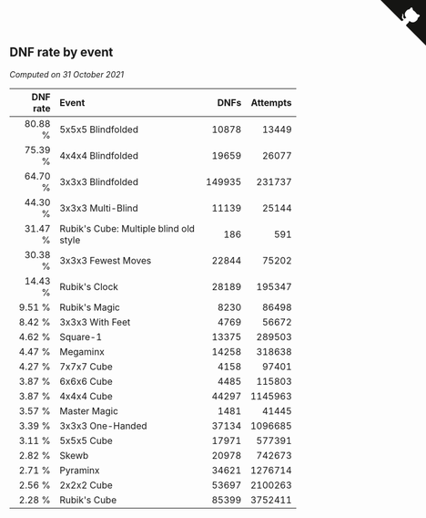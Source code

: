 ## DNF rate by event

*Computed on 31 October 2021*

| DNF rate | Event | DNFs | Attempts |
| ---: | :--- | ---: | ---: |
| 80.88 % | 5x5x5 Blindfolded | 10878 | 13449 |
| 75.39 % | 4x4x4 Blindfolded | 19659 | 26077 |
| 64.70 % | 3x3x3 Blindfolded | 149935 | 231737 |
| 44.30 % | 3x3x3 Multi-Blind | 11139 | 25144 |
| 31.47 % | Rubik's Cube: Multiple blind old style | 186 | 591 |
| 30.38 % | 3x3x3 Fewest Moves | 22844 | 75202 |
| 14.43 % | Rubik's Clock | 28189 | 195347 |
| 9.51 % | Rubik's Magic | 8230 | 86498 |
| 8.42 % | 3x3x3 With Feet | 4769 | 56672 |
| 4.62 % | Square-1 | 13375 | 289503 |
| 4.47 % | Megaminx | 14258 | 318638 |
| 4.27 % | 7x7x7 Cube | 4158 | 97401 |
| 3.87 % | 6x6x6 Cube | 4485 | 115803 |
| 3.87 % | 4x4x4 Cube | 44297 | 1145963 |
| 3.57 % | Master Magic | 1481 | 41445 |
| 3.39 % | 3x3x3 One-Handed | 37134 | 1096685 |
| 3.11 % | 5x5x5 Cube | 17971 | 577391 |
| 2.82 % | Skewb | 20978 | 742673 |
| 2.71 % | Pyraminx | 34621 | 1276714 |
| 2.56 % | 2x2x2 Cube | 53697 | 2100263 |
| 2.28 % | Rubik's Cube | 85399 | 3752411 |


<a href="https://github.com/jonatanklosko/wca_statistics" class="github-corner" aria-label="View source on Github"><svg width="80" height="80" viewBox="0 0 250 250" style="fill:#151513; color:#fff; position: absolute; top: 0; border: 0; right: 0;" aria-hidden="true"><path d="M0,0 L115,115 L130,115 L142,142 L250,250 L250,0 Z"></path><path d="M128.3,109.0 C113.8,99.7 119.0,89.6 119.0,89.6 C122.0,82.7 120.5,78.6 120.5,78.6 C119.2,72.0 123.4,76.3 123.4,76.3 C127.3,80.9 125.5,87.3 125.5,87.3 C122.9,97.6 130.6,101.9 134.4,103.2" fill="currentColor" style="transform-origin: 130px 106px;" class="octo-arm"></path><path d="M115.0,115.0 C114.9,115.1 118.7,116.5 119.8,115.4 L133.7,101.6 C136.9,99.2 139.9,98.4 142.2,98.6 C133.8,88.0 127.5,74.4 143.8,58.0 C148.5,53.4 154.0,51.2 159.7,51.0 C160.3,49.4 163.2,43.6 171.4,40.1 C171.4,40.1 176.1,42.5 178.8,56.2 C183.1,58.6 187.2,61.8 190.9,65.4 C194.5,69.0 197.7,73.2 200.1,77.6 C213.8,80.2 216.3,84.9 216.3,84.9 C212.7,93.1 206.9,96.0 205.4,96.6 C205.1,102.4 203.0,107.8 198.3,112.5 C181.9,128.9 168.3,122.5 157.7,114.1 C157.9,116.9 156.7,120.9 152.7,124.9 L141.0,136.5 C139.8,137.7 141.6,141.9 141.8,141.8 Z" fill="currentColor" class="octo-body"></path></svg></a><style>.github-corner:hover .octo-arm{animation:octocat-wave 560ms ease-in-out}@keyframes octocat-wave{0%,100%{transform:rotate(0)}20%,60%{transform:rotate(-25deg)}40%,80%{transform:rotate(10deg)}}@media (max-width:500px){.github-corner:hover .octo-arm{animation:none}.github-corner .octo-arm{animation:octocat-wave 560ms ease-in-out}}</style>
